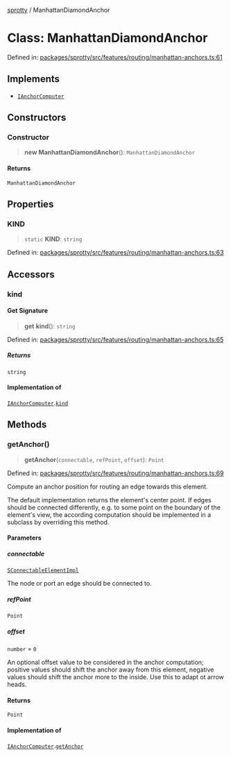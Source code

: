 
[sprotty](../globals) / ManhattanDiamondAnchor

# Class: ManhattanDiamondAnchor

Defined in: [packages/sprotty/src/features/routing/manhattan-anchors.ts:61](https://github.com/eclipse-sprotty/sprotty/blob/f9b2433481cc27a1ac0c92d525a92039ae7f6c76/packages/sprotty/src/features/routing/manhattan-anchors.ts#L61)

## Implements

- [`IAnchorComputer`](../Interface.IAnchorComputer)

## Constructors

### Constructor

> **new ManhattanDiamondAnchor**(): `ManhattanDiamondAnchor`

#### Returns

`ManhattanDiamondAnchor`

## Properties

### KIND

> `static` **KIND**: `string`

Defined in: [packages/sprotty/src/features/routing/manhattan-anchors.ts:63](https://github.com/eclipse-sprotty/sprotty/blob/f9b2433481cc27a1ac0c92d525a92039ae7f6c76/packages/sprotty/src/features/routing/manhattan-anchors.ts#L63)

## Accessors

### kind

#### Get Signature

> **get** **kind**(): `string`

Defined in: [packages/sprotty/src/features/routing/manhattan-anchors.ts:65](https://github.com/eclipse-sprotty/sprotty/blob/f9b2433481cc27a1ac0c92d525a92039ae7f6c76/packages/sprotty/src/features/routing/manhattan-anchors.ts#L65)

##### Returns

`string`

#### Implementation of

[`IAnchorComputer`](../Interface.IAnchorComputer).[`kind`](../Interface.IAnchorComputer.md#kind)

## Methods

### getAnchor()

> **getAnchor**(`connectable`, `refPoint`, `offset`): `Point`

Defined in: [packages/sprotty/src/features/routing/manhattan-anchors.ts:69](https://github.com/eclipse-sprotty/sprotty/blob/f9b2433481cc27a1ac0c92d525a92039ae7f6c76/packages/sprotty/src/features/routing/manhattan-anchors.ts#L69)

Compute an anchor position for routing an edge towards this element.

The default implementation returns the element's center point. If edges should be connected
differently, e.g. to some point on the boundary of the element's view, the according computation
should be implemented in a subclass by overriding this method.

#### Parameters

##### connectable

[`SConnectableElementImpl`](../Class.SConnectableElementImpl)

The node or port an edge should be connected to.

##### refPoint

`Point`

##### offset

`number` = `0`

An optional offset value to be considered in the anchor computation;
              positive values should shift the anchor away from this element, negative values
              should shift the anchor more to the inside. Use this to adapt ot arrow heads.

#### Returns

`Point`

#### Implementation of

[`IAnchorComputer`](../Interface.IAnchorComputer).[`getAnchor`](../Interface.IAnchorComputer.md#getanchor)
